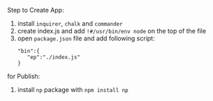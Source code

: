 Step to Create App:
1. install `inquirer`, `chalk` and `commander` 
2. create index.js and add `!#/usr/bin/env node` on the top of the file
3. open `package.json` file and add following script:
   ```
   "bin":{
      "ep":"./index.js"
   }
   ```



for Publish:
1. install `np` package with `npm install np`
